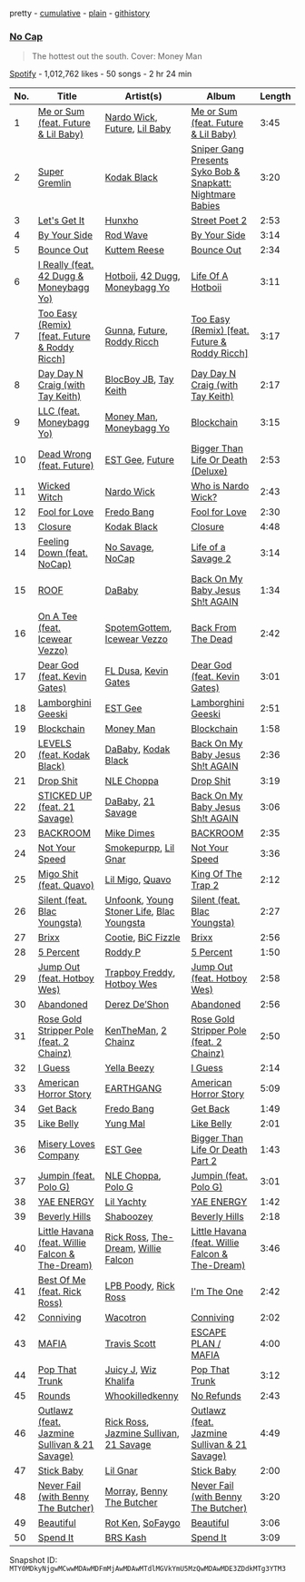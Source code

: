 pretty - [cumulative](/playlists/cumulative/37i9dQZF1DX0Tkc6ltcBfU.md) - [plain](/playlists/plain/37i9dQZF1DX0Tkc6ltcBfU) - [githistory](https://github.githistory.xyz/mackorone/spotify-playlist-archive/blob/main/playlists/plain/37i9dQZF1DX0Tkc6ltcBfU)

### [No Cap](https://open.spotify.com/playlist/37i9dQZF1DX0Tkc6ltcBfU)

> The hottest out the south\. Cover: Money Man

[Spotify](https://open.spotify.com/user/spotify) - 1,012,762 likes - 50 songs - 2 hr 24 min

| No. | Title | Artist(s) | Album | Length |
|---|---|---|---|---|
| 1 | [Me or Sum \(feat\. Future & Lil Baby\)](https://open.spotify.com/track/1qlh1WxuWilyIWRwdsKMuJ) | [Nardo Wick](https://open.spotify.com/artist/0Njy6yR9LykNKYg9yE23QN), [Future](https://open.spotify.com/artist/1RyvyyTE3xzB2ZywiAwp0i), [Lil Baby](https://open.spotify.com/artist/5f7VJjfbwm532GiveGC0ZK) | [Me or Sum \(feat\. Future & Lil Baby\)](https://open.spotify.com/album/6SEeNB2xGW1kmysKSvWYqC) | 3:45 |
| 2 | [Super Gremlin](https://open.spotify.com/track/4A8cWXxKfIL3lAyUDzXbCF) | [Kodak Black](https://open.spotify.com/artist/46SHBwWsqBkxI7EeeBEQG7) | [Sniper Gang Presents Syko Bob & Snapkatt: Nightmare Babies](https://open.spotify.com/album/0kxA9Bc8pamypR5GYXmeti) | 3:20 |
| 3 | [Let's Get It](https://open.spotify.com/track/4XfkvrC5rmOYqeTP2ft7lj) | [Hunxho](https://open.spotify.com/artist/508weSx4HBumrGggFmc7br) | [Street Poet 2](https://open.spotify.com/album/0tQhdnBXqKclkBXubhu2kv) | 2:53 |
| 4 | [By Your Side](https://open.spotify.com/track/2AaJeBEq3WLcfFW1y8svDf) | [Rod Wave](https://open.spotify.com/artist/45TgXXqMDdF8BkjA83OM7z) | [By Your Side](https://open.spotify.com/album/2RrZgDND03MLu6pRJdTkz5) | 3:14 |
| 5 | [Bounce Out](https://open.spotify.com/track/0sGZ7fSjf9FwXwUMBMlD1W) | [Kuttem Reese](https://open.spotify.com/artist/23vk8FQSjesEtpErniqki4) | [Bounce Out](https://open.spotify.com/album/1NL1LWbjMm9inP25ll9H1d) | 2:34 |
| 6 | [I Really \(feat\. 42 Dugg & Moneybagg Yo\)](https://open.spotify.com/track/3HKBz579v0gkyUkANPsNFT) | [Hotboii](https://open.spotify.com/artist/220xv2aB3dsGxaJI1gGs7l), [42 Dugg](https://open.spotify.com/artist/45gHcnDnMC15sgx3VL7ROG), [Moneybagg Yo](https://open.spotify.com/artist/3tJoFztHeIJkJWMrx0td2f) | [Life Of A Hotboii](https://open.spotify.com/album/5MIneHJL5RBzBXz5qMIAj4) | 3:11 |
| 7 | [Too Easy \(Remix\) \[feat\. Future & Roddy Ricch\]](https://open.spotify.com/track/6DmhZu3SFOPOf4PkngL6TE) | [Gunna](https://open.spotify.com/artist/2hlmm7s2ICUX0LVIhVFlZQ), [Future](https://open.spotify.com/artist/1RyvyyTE3xzB2ZywiAwp0i), [Roddy Ricch](https://open.spotify.com/artist/757aE44tKEUQEqRuT6GnEB) | [Too Easy \(Remix\) \[feat\. Future & Roddy Ricch\]](https://open.spotify.com/album/3n3upY527sb0W3bG6VQDxe) | 3:17 |
| 8 | [Day Day N Craig \(with Tay Keith\)](https://open.spotify.com/track/5hgDSQNG4R8NsC4KqsAVxq) | [BlocBoy JB](https://open.spotify.com/artist/4TEJudQY2pXxVHPE3gD2EU), [Tay Keith](https://open.spotify.com/artist/5xkFVS6IwwgHEAaRzXc9U3) | [Day Day N Craig \(with Tay Keith\)](https://open.spotify.com/album/4q2CfQMtCCeTZFSmYW5rLO) | 2:17 |
| 9 | [LLC \(feat\. Moneybagg Yo\)](https://open.spotify.com/track/15OlC497ScJt9N2BS8lOev) | [Money Man](https://open.spotify.com/artist/3Rx4PJ7SP6unkOk5elPUK7), [Moneybagg Yo](https://open.spotify.com/artist/3tJoFztHeIJkJWMrx0td2f) | [Blockchain](https://open.spotify.com/album/7gVVCqQnGgybY3OTdkJuKY) | 3:15 |
| 10 | [Dead Wrong \(feat\. Future\)](https://open.spotify.com/track/42qt8hsy7l4UR5CsO5ZLfL) | [EST Gee](https://open.spotify.com/artist/4FlG0V0jhLO4qGpayFOphj), [Future](https://open.spotify.com/artist/1RyvyyTE3xzB2ZywiAwp0i) | [Bigger Than Life Or Death \(Deluxe\)](https://open.spotify.com/album/5TJ8D5dMvMYla06T6hTAvA) | 2:53 |
| 11 | [Wicked Witch](https://open.spotify.com/track/6TNkJPyBho8mQE6IziibHu) | [Nardo Wick](https://open.spotify.com/artist/0Njy6yR9LykNKYg9yE23QN) | [Who is Nardo Wick?](https://open.spotify.com/album/338LPt19lJ2GiGmxDSOAtR) | 2:43 |
| 12 | [Fool for Love](https://open.spotify.com/track/2fKgq4eJuQcXuzGDjFm5Vw) | [Fredo Bang](https://open.spotify.com/artist/4yTmEo2clwWq2jwelvqgVv) | [Fool for Love](https://open.spotify.com/album/6MCNOxtviWOQ5JjJ8KBGqx) | 2:30 |
| 13 | [Closure](https://open.spotify.com/track/0X5lj4BaAPT5TZPp9Qd5DB) | [Kodak Black](https://open.spotify.com/artist/46SHBwWsqBkxI7EeeBEQG7) | [Closure](https://open.spotify.com/album/407bge0e0JWWnqqf1bMPjd) | 4:48 |
| 14 | [Feeling Down \(feat\. NoCap\)](https://open.spotify.com/track/4BKN3EPTN0HVte4s59dj68) | [No Savage](https://open.spotify.com/artist/0yMuWrw3m4KacxLCpFQW9w), [NoCap](https://open.spotify.com/artist/4PNHuWkk4ee6R8WEhFVPf5) | [Life of a Savage 2](https://open.spotify.com/album/6r3kyA8HungIaSRs7CVtqW) | 3:14 |
| 15 | [ROOF](https://open.spotify.com/track/1zwvbkUqTozLnmIECvBfgs) | [DaBaby](https://open.spotify.com/artist/4r63FhuTkUYltbVAg5TQnk) | [Back On My Baby Jesus Sh!t AGAIN](https://open.spotify.com/album/6IqDBDKg1kWzZfpKorTv0B) | 1:34 |
| 16 | [On A Tee \(feat\. Icewear Vezzo\)](https://open.spotify.com/track/4LL7QIFRd2k7qGnHZsoDe2) | [SpotemGottem](https://open.spotify.com/artist/3Y2MLcrD3ZQXRXmtn4fZQx), [Icewear Vezzo](https://open.spotify.com/artist/1ZbmerOthZbxz5eR3c9Mn1) | [Back From The Dead](https://open.spotify.com/album/7BmxrTOgZdoftbShOMeVVt) | 2:42 |
| 17 | [Dear God \(feat\. Kevin Gates\)](https://open.spotify.com/track/1oPdIqXhjswpTnA5PPQs0K) | [FL Dusa](https://open.spotify.com/artist/1l39BupEDqsioWGVDXluVG), [Kevin Gates](https://open.spotify.com/artist/1gPhS1zisyXr5dHTYZyiMe) | [Dear God \(feat\. Kevin Gates\)](https://open.spotify.com/album/3AocIGXpIRlNgd2BSoETUH) | 3:01 |
| 18 | [Lamborghini Geeski](https://open.spotify.com/track/6zKn5ATZWR6XUeK53UoOKC) | [EST Gee](https://open.spotify.com/artist/4FlG0V0jhLO4qGpayFOphj) | [Lamborghini Geeski](https://open.spotify.com/album/1VLwpYslYyCkYprCaPJyEU) | 2:51 |
| 19 | [Blockchain](https://open.spotify.com/track/6XZV5Kkm3UIYMVmwDPQSSi) | [Money Man](https://open.spotify.com/artist/3Rx4PJ7SP6unkOk5elPUK7) | [Blockchain](https://open.spotify.com/album/7gVVCqQnGgybY3OTdkJuKY) | 1:58 |
| 20 | [LEVELS \(feat\. Kodak Black\)](https://open.spotify.com/track/2UMWdssGd4rlT9oSeHUZh0) | [DaBaby](https://open.spotify.com/artist/4r63FhuTkUYltbVAg5TQnk), [Kodak Black](https://open.spotify.com/artist/46SHBwWsqBkxI7EeeBEQG7) | [Back On My Baby Jesus Sh!t AGAIN](https://open.spotify.com/album/6IqDBDKg1kWzZfpKorTv0B) | 2:36 |
| 21 | [Drop Shit](https://open.spotify.com/track/416XBAqBQECEjtMS8dlPQM) | [NLE Choppa](https://open.spotify.com/artist/0ErzCpIMyLcjPiwT4elrtZ) | [Drop Shit](https://open.spotify.com/album/56WJxTl9A4F6Sr5ibUsW0g) | 3:19 |
| 22 | [STICKED UP \(feat\. 21 Savage\)](https://open.spotify.com/track/6vIjPq1ZpPX0kw5D1y81MO) | [DaBaby](https://open.spotify.com/artist/4r63FhuTkUYltbVAg5TQnk), [21 Savage](https://open.spotify.com/artist/1URnnhqYAYcrqrcwql10ft) | [Back On My Baby Jesus Sh!t AGAIN](https://open.spotify.com/album/6IqDBDKg1kWzZfpKorTv0B) | 3:06 |
| 23 | [BACKROOM](https://open.spotify.com/track/2CXNjqL7ewOt2bo5VCd1Lj) | [Mike Dimes](https://open.spotify.com/artist/6rIaHuCIUu32uj2CjlEBN3) | [BACKROOM](https://open.spotify.com/album/3Z96YG0kqDD0hFc3ZD68NW) | 2:35 |
| 24 | [Not Your Speed](https://open.spotify.com/track/7AjZot2LL9EgJx1TBV1G3D) | [Smokepurpp](https://open.spotify.com/artist/21dooacK2WGBB5amYvKyfM), [Lil Gnar](https://open.spotify.com/artist/3EIX8WuD9ybB4ruz0MSilB) | [Not Your Speed](https://open.spotify.com/album/3Hd9TNswf7Gq5M5q6455Y4) | 3:36 |
| 25 | [Migo Shit \(feat\. Quavo\)](https://open.spotify.com/track/769gsFXEqrcWbnkrQT8sz9) | [Lil Migo](https://open.spotify.com/artist/4weldYkJEu7VzU1lLUQPBF), [Quavo](https://open.spotify.com/artist/0VRj0yCOv2FXJNP47XQnx5) | [King Of The Trap 2](https://open.spotify.com/album/6PRq1ESUGYPQxwZ5gpSE0n) | 2:12 |
| 26 | [Silent \(feat\. Blac Youngsta\)](https://open.spotify.com/track/5A8KtfonuRHv6EHr5Ofekq) | [Unfoonk](https://open.spotify.com/artist/2f6hqWBFjqS1EUHMS1JOFB), [Young Stoner Life](https://open.spotify.com/artist/1xr2G8Hlx4QWmT9HaUbmoO), [Blac Youngsta](https://open.spotify.com/artist/41klVmDluQZmGGqoidNfbe) | [Silent \(feat\. Blac Youngsta\)](https://open.spotify.com/album/2GyvzytHS3KJ3E9HZmtViD) | 2:27 |
| 27 | [Brixx](https://open.spotify.com/track/0eY2jYiDnRBLhJoAgQ4yUr) | [Cootie](https://open.spotify.com/artist/7ECp9Ab69X334S1fo7jAp3), [BiC Fizzle](https://open.spotify.com/artist/55zZKMiLQNwu6unkKc8J4y) | [Brixx](https://open.spotify.com/album/1i4xWUtR929qMuuSnGGf1o) | 2:56 |
| 28 | [5 Percent](https://open.spotify.com/track/5yRA5qmT2zOP5DTfCONS6Z) | [Roddy P](https://open.spotify.com/artist/1N3U83dsU5JDoKi67D1uZz) | [5 Percent](https://open.spotify.com/album/1qfeSZwjjTa2pU1zW6Mndk) | 1:50 |
| 29 | [Jump Out \(feat\. Hotboy Wes\)](https://open.spotify.com/track/3W4YwvwzqDqcnUrfF2sDfO) | [Trapboy Freddy](https://open.spotify.com/artist/2ZF0d4lkHLE6MIbVmpN6nN), [Hotboy Wes](https://open.spotify.com/artist/2Lgyk37aJufoDDSoU4S5nO) | [Jump Out \(feat\. Hotboy Wes\)](https://open.spotify.com/album/1YtxPcwSI5vt4uBFfRbsiu) | 2:58 |
| 30 | [Abandoned](https://open.spotify.com/track/5C0x9o6J37xbQgCWRvfHM7) | [Derez De’Shon](https://open.spotify.com/artist/1C5vXvYnmVVTKw4GVCKGzM) | [Abandoned](https://open.spotify.com/album/6aah8TZjuMfUTwq5dxYuYP) | 2:56 |
| 31 | [Rose Gold Stripper Pole \(feat\. 2 Chainz\)](https://open.spotify.com/track/41xbRAC6Vv2cu3o5HSh4tE) | [KenTheMan](https://open.spotify.com/artist/6o4O5GX5kOWAGXtZUedxo3), [2 Chainz](https://open.spotify.com/artist/17lzZA2AlOHwCwFALHttmp) | [Rose Gold Stripper Pole \(feat\. 2 Chainz\)](https://open.spotify.com/album/14eXE65nvhQnfzBwLIR4Td) | 2:50 |
| 32 | [I Guess](https://open.spotify.com/track/1eGkDjR41Cc4kXsC7Nzlfu) | [Yella Beezy](https://open.spotify.com/artist/7kwCkEJ384PWm0UQW3hxjS) | [I Guess](https://open.spotify.com/album/1RapYeJvvR8PmD4VCpFhIb) | 2:14 |
| 33 | [American Horror Story](https://open.spotify.com/track/0ZwLWAwAte17DldUatgEdj) | [EARTHGANG](https://open.spotify.com/artist/5MbNzCW3qokGyoo9giHA3V) | [American Horror Story](https://open.spotify.com/album/3xojPgk8tHrcKSg5nUnyuR) | 5:09 |
| 34 | [Get Back](https://open.spotify.com/track/7hN02og1TARl5EER4wURPb) | [Fredo Bang](https://open.spotify.com/artist/4yTmEo2clwWq2jwelvqgVv) | [Get Back](https://open.spotify.com/album/3gNuY9GJCmvKpTx6v3ZPaa) | 1:49 |
| 35 | [Like Belly](https://open.spotify.com/track/5wcVuDVrp8hU2qNHj5dHyT) | [Yung Mal](https://open.spotify.com/artist/6m0MLa2Q5RwIF8R7nwQkQ2) | [Like Belly](https://open.spotify.com/album/588TJNPqWAGV6ktdTNCeks) | 2:01 |
| 36 | [Misery Loves Company](https://open.spotify.com/track/4ui1Pja7YshNBdalTg6Swp) | [EST Gee](https://open.spotify.com/artist/4FlG0V0jhLO4qGpayFOphj) | [Bigger Than Life Or Death Part 2](https://open.spotify.com/album/50590zy2jXipuPgHomTXgv) | 1:43 |
| 37 | [Jumpin \(feat\. Polo G\)](https://open.spotify.com/track/1z7LV5wkExwW8YJk0IrPUA) | [NLE Choppa](https://open.spotify.com/artist/0ErzCpIMyLcjPiwT4elrtZ), [Polo G](https://open.spotify.com/artist/6AgTAQt8XS6jRWi4sX7w49) | [Jumpin \(feat\. Polo G\)](https://open.spotify.com/album/24t0q0pqu7y9udfr89qf42) | 3:01 |
| 38 | [YAE ENERGY](https://open.spotify.com/track/6og219WwSl2pU7oXyXfRMe) | [Lil Yachty](https://open.spotify.com/artist/6icQOAFXDZKsumw3YXyusw) | [YAE ENERGY](https://open.spotify.com/album/1dCGJXNs3NhNRgT5manGI7) | 1:42 |
| 39 | [Beverly Hills](https://open.spotify.com/track/3Ps0JFaxBuamCoQTx6X8LT) | [Shaboozey](https://open.spotify.com/artist/3y2cIKLjiOlp1Np37WiUdH) | [Beverly Hills](https://open.spotify.com/album/2dfgoGW5M3v3Zrn940j9Rp) | 2:18 |
| 40 | [Little Havana \(feat\. Willie Falcon & The\-Dream\)](https://open.spotify.com/track/3gndNki9XASWs43xZbbVlG) | [Rick Ross](https://open.spotify.com/artist/1sBkRIssrMs1AbVkOJbc7a), [The\-Dream](https://open.spotify.com/artist/1W3FSF1BLpY3hlVIgvenLz), [Willie Falcon](https://open.spotify.com/artist/195wBoVV5j58vsy7r9hXDU) | [Little Havana \(feat\. Willie Falcon & The\-Dream\)](https://open.spotify.com/album/6h0EXy9vhZMUVHsgzLRJQm) | 3:46 |
| 41 | [Best Of Me \(feat\. Rick Ross\)](https://open.spotify.com/track/2UZFCz8BnVv2O3sobXNJO2) | [LPB Poody](https://open.spotify.com/artist/0wHeZY93Ede0g1jXaWsiFS), [Rick Ross](https://open.spotify.com/artist/1sBkRIssrMs1AbVkOJbc7a) | [I'm The One](https://open.spotify.com/album/7p4hzEV95XFXAvZh7kJo25) | 2:42 |
| 42 | [Conniving](https://open.spotify.com/track/5EYL9q1bReeJ67DwkSsGey) | [Wacotron](https://open.spotify.com/artist/4CAL0nDGvLhUfQEpwSLnUz) | [Conniving](https://open.spotify.com/album/3T53NQL9qgBWRS8BeUD1BG) | 2:02 |
| 43 | [MAFIA](https://open.spotify.com/track/08F16baYbciTva9P4BvpiI) | [Travis Scott](https://open.spotify.com/artist/0Y5tJX1MQlPlqiwlOH1tJY) | [ESCAPE PLAN / MAFIA](https://open.spotify.com/album/5FB5E1fwFeVqpz2CCzRSve) | 4:00 |
| 44 | [Pop That Trunk](https://open.spotify.com/track/1uB8XTI9vgWZQQRC7xlw0X) | [Juicy J](https://open.spotify.com/artist/5gCRApTajqwbnHHPbr2Fpi), [Wiz Khalifa](https://open.spotify.com/artist/137W8MRPWKqSmrBGDBFSop) | [Pop That Trunk](https://open.spotify.com/album/6rS5hgwbOe6tRMic70hiaE) | 3:12 |
| 45 | [Rounds](https://open.spotify.com/track/0Ri77u7FwVyFtNkFaY09jJ) | [Whookilledkenny](https://open.spotify.com/artist/2KZnFwKkzZwaTe74507ZLD) | [No Refunds](https://open.spotify.com/album/7pUVJZs6e3GVTZcGlKXVG7) | 2:43 |
| 46 | [Outlawz \(feat\. Jazmine Sullivan & 21 Savage\)](https://open.spotify.com/track/6rdKv5xmdOs3zsg6mpBK53) | [Rick Ross](https://open.spotify.com/artist/1sBkRIssrMs1AbVkOJbc7a), [Jazmine Sullivan](https://open.spotify.com/artist/7gSjFKpVmDgC2MMsnN8CYq), [21 Savage](https://open.spotify.com/artist/1URnnhqYAYcrqrcwql10ft) | [Outlawz \(feat\. Jazmine Sullivan & 21 Savage\)](https://open.spotify.com/album/0ed1FTetxxPugDhD5KmLeY) | 4:49 |
| 47 | [Stick Baby](https://open.spotify.com/track/3q6ko6Otby0KfQVHhaKisM) | [Lil Gnar](https://open.spotify.com/artist/3EIX8WuD9ybB4ruz0MSilB) | [Stick Baby](https://open.spotify.com/album/2CLy37plshpgHD5aAFxbFf) | 2:00 |
| 48 | [Never Fail \(with Benny The Butcher\)](https://open.spotify.com/track/0myEYpzyBetSo4tgKs7oUx) | [Morray](https://open.spotify.com/artist/44vREmJC0OlVZjZaGLqVEd), [Benny The Butcher](https://open.spotify.com/artist/5Matrg5du62bXwer29cU5T) | [Never Fail \(with Benny The Butcher\)](https://open.spotify.com/album/4U7gKEk4Q7fdNPTdhobpRq) | 3:20 |
| 49 | [Beautiful](https://open.spotify.com/track/5n7vs4XFi3JWZLJpcxLthV) | [Rot Ken](https://open.spotify.com/artist/64WnGi9H0Xc2RCGbjYAFd5), [SoFaygo](https://open.spotify.com/artist/2SJhf6rTOU53g8yBdAjPby) | [Beautiful](https://open.spotify.com/album/5b0iGcVPztBLsWRo2lc6Fc) | 3:06 |
| 50 | [Spend It](https://open.spotify.com/track/3hJmvCJQE7crXKhxGVPT3E) | [BRS Kash](https://open.spotify.com/artist/5jJjvmEwRr8epuGZq4eUUa) | [Spend It](https://open.spotify.com/album/6HdTNPRlwtDDtCP52wfc9l) | 3:09 |

Snapshot ID: `MTY0MDkyNjgwMCwwMDAwMDFmMjAwMDAwMTdlMGVkYmU5MzQwMDAwMDE3ZDdkMTg3YTM3`